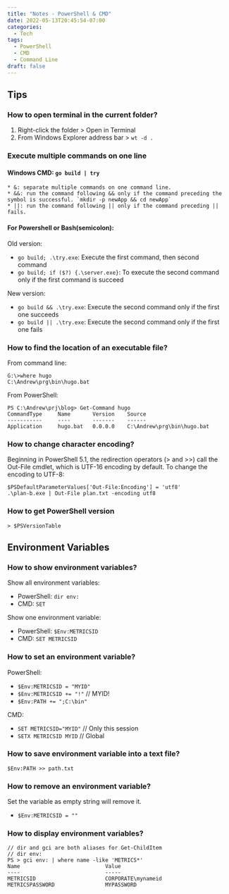 ```yaml
---
title: "Notes - PowerShell & CMD"
date: 2022-05-13T20:45:54-07:00
categories:
  - Tech
tags:
  - PowerShell
  - CMD
  - Command Line
draft: false
---
```


## Tips

### How to open terminal in the current folder?
1. Right-click the folder > Open in Terminal
2. From Windows Explorer address bar > `wt -d .`

### Execute multiple commands on one line
#### Windows CMD: `go build | try`
    * &: separate multiple commands on one command line.
    * &&: run the command following && only if the command preceding the symbol is successful. `mkdir -p newApp && cd newApp`
    * ||: run the command following || only if the command preceding || fails.

#### For Powershell or Bash(semicolon): 
Old version:
  * `go build; .\try.exe`: Execute the first command, then second command
  * `go build; if ($?) {.\server.exe}`: To execute the second command only if the first command is succeed

New version:  
  * `go build && .\try.exe`: Execute the second command only if the first one succeeds
  * `go build || .\try.exe`: Execute the second command only if the first one fails

### How to find the location of an executable file?
From command line:
```
G:\>where hugo
C:\Andrew\prg\bin\hugo.bat
```

From PowerShell:
```
PS C:\Andrew\prj\blog> Get-Command hugo
CommandType     Name       Version    Source
-----------     ----       -------    ------
Application     hugo.bat   0.0.0.0    C:\Andrew\prg\bin\hugo.bat
```

### How to change character encoding?
Beginning in PowerShell 5.1, the redirection operators (> and >>) call the Out-File cmdlet,
which is UTF-16 encoding by default. To change the encoding to UTF-8:
```
$PSDefaultParameterValues['Out-File:Encoding'] = 'utf8'
.\plan-b.exe | Out-File plan.txt -encoding utf8
```

### How to get PowerShell version
```
> $PSVersionTable
```

## Environment Variables
### How to show environment variables?
Show all environment variables: 
* PowerShell: `dir env:`
* CMD: `SET`

Show one environment variable: 
* PowerShell: `$Env:METRICSID`
* CMD: `SET METRICSID`

### How to set an environment variable?
PowerShell:
* `$Env:METRICSID = "MYID"`
* `$Env:METRICSID += "!"` // MYID!
* `$Env:PATH += ";C:\bin"`

CMD:
* `SET METRICSID="MYID"` // Only this session
* `SETX METRICSID MYID` // Global

### How to save environment variable into a text file?
```
$Env:PATH >> path.txt
```

### How to remove an environment variable?
Set the variable as empty string will remove it.

* `$Env:METRICSID = ""`

### How to display environment variables?
```
// dir and gci are both aliases for Get-ChildItem
// dir env:
PS > gci env: | where name -like 'METRICS*'
Name                           Value
----                           -----
METRICSID                      CORPORATE\mynameid
METRICSPASSWORD                MYPASSWORD
```

